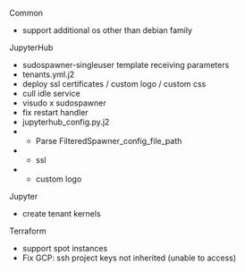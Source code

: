 Common
- support additional os other than debian family

JupyterHub
- sudospawner-singleuser template receiving parameters
- tenants.yml.j2
- deploy ssl certificates / custom logo / custom css
- cull idle service
- visudo x sudospawner
- fix restart handler
- jupyterhub_config.py.j2
- - Parse FilteredSpawner_config_file_path
- - ssl
- - custom logo

Jupyter
- create tenant kernels

Terraform
- support spot instances
- Fix GCP: ssh project keys not inherited (unable to access)